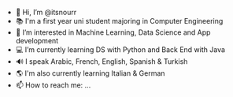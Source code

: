 - 👋 Hi, I’m @itsnourr
- 📚 I'm a first year uni student majoring in Computer Engineering
- 🤖 I’m interested in Machine Learning, Data Science and App development
- 💻 I’m currently learning DS with Python and Back End with Java
- 🔊 I speak Arabic, French, English, Spanish & Turkish
- 🌎 I'm also currently learning Italian & German 
- 📫 How to reach me: ...

<!---
itsnourr/itsnourr is a ✨ special ✨ repository because its `README.md` (this file) appears on your GitHub profile.
You can click the Preview link to take a look at your changes.
--->
